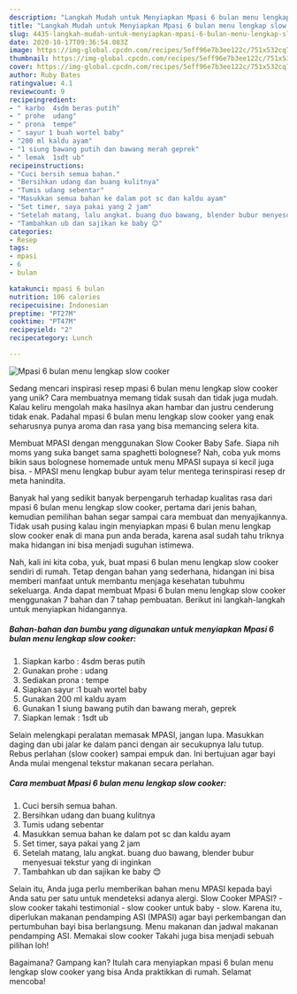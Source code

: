 ```yaml
---
description: "Langkah Mudah untuk Menyiapkan Mpasi 6 bulan menu lengkap slow cooker, Bisa Manjain Lidah"
title: "Langkah Mudah untuk Menyiapkan Mpasi 6 bulan menu lengkap slow cooker, Bisa Manjain Lidah"
slug: 4435-langkah-mudah-untuk-menyiapkan-mpasi-6-bulan-menu-lengkap-slow-cooker-bisa-manjain-lidah
date: 2020-10-17T09:36:54.083Z
image: https://img-global.cpcdn.com/recipes/5eff96e7b3ee122c/751x532cq70/mpasi-6-bulan-menu-lengkap-slow-cooker-foto-resep-utama.jpg
thumbnail: https://img-global.cpcdn.com/recipes/5eff96e7b3ee122c/751x532cq70/mpasi-6-bulan-menu-lengkap-slow-cooker-foto-resep-utama.jpg
cover: https://img-global.cpcdn.com/recipes/5eff96e7b3ee122c/751x532cq70/mpasi-6-bulan-menu-lengkap-slow-cooker-foto-resep-utama.jpg
author: Ruby Bates
ratingvalue: 4.1
reviewcount: 9
recipeingredient:
- " karbo  4sdm beras putih"
- " prohe  udang"
- " prona  tempe"
- " sayur 1 buah wortel baby"
- "200 ml kaldu ayam"
- "1 siung bawang putih dan bawang merah geprek"
- " lemak  1sdt ub"
recipeinstructions:
- "Cuci bersih semua bahan."
- "Bersihkan udang dan buang kulitnya"
- "Tumis udang sebentar"
- "Masukkan semua bahan ke dalam pot sc dan kaldu ayam"
- "Set timer, saya pakai yang 2 jam"
- "Setelah matang, lalu angkat. buang duo bawang, blender bubur menyesuai tekstur yang di inginkan"
- "Tambahkan ub dan sajikan ke baby 😊"
categories:
- Resep
tags:
- mpasi
- 6
- bulan

katakunci: mpasi 6 bulan 
nutrition: 106 calories
recipecuisine: Indonesian
preptime: "PT27M"
cooktime: "PT47M"
recipeyield: "2"
recipecategory: Lunch

---
```



![Mpasi 6 bulan menu lengkap slow cooker](https://img-global.cpcdn.com/recipes/5eff96e7b3ee122c/751x532cq70/mpasi-6-bulan-menu-lengkap-slow-cooker-foto-resep-utama.jpg)

Sedang mencari inspirasi resep mpasi 6 bulan menu lengkap slow cooker yang unik? Cara membuatnya memang tidak susah dan tidak juga mudah. Kalau keliru mengolah maka hasilnya akan hambar dan justru cenderung tidak enak. Padahal mpasi 6 bulan menu lengkap slow cooker yang enak seharusnya punya aroma dan rasa yang bisa memancing selera kita.

Membuat MPASI dengan menggunakan Slow Cooker Baby Safe. Siapa nih moms yang suka banget sama spaghetti bolognese? Nah, coba yuk moms bikin saus bolognese homemade untuk menu MPASI supaya si kecil juga bisa. - MPASI menu lengkap bubur ayam telur mentega terinspirasi resep dr meta hanindita.

Banyak hal yang sedikit banyak berpengaruh terhadap kualitas rasa dari mpasi 6 bulan menu lengkap slow cooker, pertama dari jenis bahan, kemudian pemilihan bahan segar sampai cara membuat dan menyajikannya. Tidak usah pusing kalau ingin menyiapkan mpasi 6 bulan menu lengkap slow cooker enak di mana pun anda berada, karena asal sudah tahu triknya maka hidangan ini bisa menjadi suguhan istimewa.


Nah, kali ini kita coba, yuk, buat mpasi 6 bulan menu lengkap slow cooker sendiri di rumah. Tetap dengan bahan yang sederhana, hidangan ini bisa memberi manfaat untuk membantu menjaga kesehatan tubuhmu sekeluarga. Anda dapat membuat Mpasi 6 bulan menu lengkap slow cooker menggunakan 7 bahan dan 7 tahap pembuatan. Berikut ini langkah-langkah untuk menyiapkan hidangannya.

<!--inarticleads1-->

##### Bahan-bahan dan bumbu yang digunakan untuk menyiapkan Mpasi 6 bulan menu lengkap slow cooker:

1. Siapkan  karbo : 4sdm beras putih
1. Gunakan  prohe : udang
1. Sediakan  prona : tempe
1. Siapkan  sayur :1 buah wortel baby
1. Gunakan 200 ml kaldu ayam
1. Gunakan 1 siung bawang putih dan bawang merah, geprek
1. Siapkan  lemak : 1sdt ub


Selain melengkapi peralatan memasak MPASI, jangan lupa. Masukkan daging dan ubi jalar ke dalam panci dengan air secukupnya lalu tutup. Rebus perlahan (slow cooker) sampai empuk dan. Ini bertujuan agar bayi Anda mulai mengenal tekstur makanan secara perlahan. 

<!--inarticleads2-->

##### Cara membuat Mpasi 6 bulan menu lengkap slow cooker:

1. Cuci bersih semua bahan.
1. Bersihkan udang dan buang kulitnya
1. Tumis udang sebentar
1. Masukkan semua bahan ke dalam pot sc dan kaldu ayam
1. Set timer, saya pakai yang 2 jam
1. Setelah matang, lalu angkat. buang duo bawang, blender bubur menyesuai tekstur yang di inginkan
1. Tambahkan ub dan sajikan ke baby 😊


Selain itu, Anda juga perlu memberikan bahan menu MPASI kepada bayi Anda satu per satu untuk mendeteksi adanya alergi. Slow Cooker MPASI? - slow cooker takahi testimonial - slow cooker untuk baby - slow. Karena itu, diperlukan makanan pendamping ASI (MPASI) agar bayi perkembangan dan pertumbuhan bayi bisa berlangsung. Menu makanan dan jadwal makanan pendamping ASI. Memakai slow cooker Takahi juga bisa menjadi sebuah pilihan loh! 

Bagaimana? Gampang kan? Itulah cara menyiapkan mpasi 6 bulan menu lengkap slow cooker yang bisa Anda praktikkan di rumah. Selamat mencoba!
